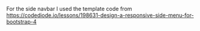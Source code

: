 For the side navbar I used the template code from https://codediode.io/lessons/198631-design-a-responsive-side-menu-for-bootstrap-4
